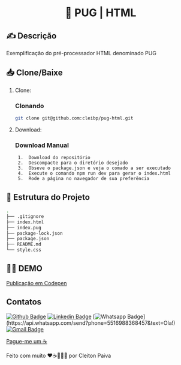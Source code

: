 <h1 align="center"> 🚀 PUG | HTML </h1>

## ✍️ Descrição
Exemplificação do pré-processador HTML denominado PUG


## 📥 Clone/Baixe

1. Clone:

    ### Clonando

    ```bash
    git clone git@github.com:cleibp/pug-html.git
    ```
1. Download:
    ### Download Manual

        1.  Download do repositório
        2.  Descompacte para o diretório desejado
        3.  Obseve o package.json e veja o comado a ser executado
        4.  Execute o comando npm run dev para gerar o index.html
        5.  Rode a página no navegador de sua preferência		

## 🚧 Estrutura do Projeto

```sh
.
├── .gitignore
├── index.html
├── index.pug
├── package-lock.json
├── package.json
├── README.md
└── style.css
```

## 👋🏽 DEMO

[Publicação em Codepen](https://codepen.io/cleibp/pen/oNJpXqo) 

## Contatos

[![Github Badge](https://img.shields.io/badge/-Github-000?style=flat-square&logo=Github&logoColor=white&link=https://github.com/cleibp)](https://github.com/cleibp)
[![Linkedin Badge](https://img.shields.io/badge/-LinkedIn-blue?style=flat-square&logo=Linkedin&logoColor=white&link=https://www.linkedin.com/in/cleitonpaiva/)](https://www.linkedin.com/in/cleitonpaiva/)
[![Whatsapp Badge](https://img.shields.io/badge/-Whatsapp-4CA143?style=flat-square&labelColor=4CA143&logo=whatsapp&logoColor=white&link=https://api.whatsapp.com/send?phone=5516988368457&text=Ola!)](https://api.whatsapp.com/send?phone=5516988368457&text=Ola!)
[![Gmail Badge](https://img.shields.io/badge/-Gmail-c14438?style=flat-square&logo=Gmail&logoColor=white&link=mailto:cleibp@gmail.com)](mailto:cleibp@gmail.com)

[Pague-me um ☕](https://www.buymeacoffee.com/cleibp)

Feito com muito ❤️☕👨🏻‍💻 por Cleiton Paiva

